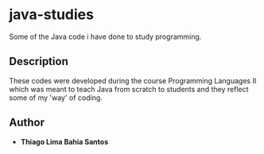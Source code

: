 # java-studies

 Some of the Java code i have done to study programming.

## Description

These codes were developed during the course Programming Languages II which was meant to teach Java from scratch to students and they reflect some of my 'way' of coding.

## Author

* **Thiago Lima Bahia Santos**
